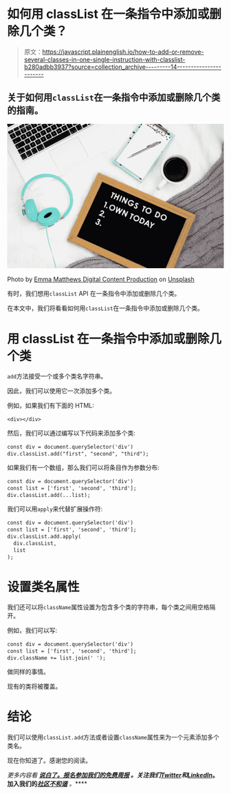 # 如何用 classList 在一条指令中添加或删除几个类？

> 原文：<https://javascript.plainenglish.io/how-to-add-or-remove-several-classes-in-one-single-instruction-with-classlist-b280adbb3937?source=collection_archive---------14----------------------->

## 关于如何用`classList`在一条指令中添加或删除几个类的指南。

![](img/b5f7d7de4ad3266b2e1eb087f8416a0e.png)

Photo by [Emma Matthews Digital Content Production](https://unsplash.com/@emmamatthews?utm_source=medium&utm_medium=referral) on [Unsplash](https://unsplash.com?utm_source=medium&utm_medium=referral)

有时，我们想用`classList` API 在一条指令中添加或删除几个类。

在本文中，我们将看看如何用`classList`在一条指令中添加或删除几个类。

# 用 classList 在一条指令中添加或删除几个类

`add`方法接受一个或多个类名字符串。

因此，我们可以使用它一次添加多个类。

例如，如果我们有下面的 HTML:

```
<div></div>
```

然后，我们可以通过编写以下代码来添加多个类:

```
const div = document.querySelector('div')
div.classList.add("first", "second", "third");
```

如果我们有一个数组，那么我们可以将条目作为参数分布:

```
const div = document.querySelector('div')
const list = ['first', 'second', 'third'];
div.classList.add(...list);
```

我们可以用`apply`来代替扩展操作符:

```
const div = document.querySelector('div')
const list = ['first', 'second', 'third'];
div.classList.add.apply(
  div.classList,
  list
);
```

# 设置类名属性

我们还可以将`className`属性设置为包含多个类的字符串，每个类之间用空格隔开。

例如，我们可以写:

```
const div = document.querySelector('div')
const list = ['first', 'second', 'third'];
div.className += list.join(' ');
```

做同样的事情。

现有的类将被覆盖。

# 结论

我们可以使用`classList.add`方法或者设置`className`属性来为一个元素添加多个类名。

现在你知道了。感谢您的阅读。

*更多内容看* [***说白了。报名参加我们的***](https://plainenglish.io/)***[***免费周报***](http://newsletter.plainenglish.io/) *。关注我们*[***Twitter***](https://twitter.com/inPlainEngHQ)*和*[***LinkedIn***](https://www.linkedin.com/company/inplainenglish/)*。加入我们的**[***社区不和谐***](https://discord.gg/GtDtUAvyhW) *。*****